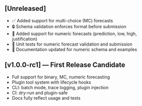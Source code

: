 ## [Unreleased]

- ✅ Added support for multi-choice (MC) forecasts
- 🔒 Schema validation enforces format before submission
- 🧮 Added support for numeric forecasts (prediction, low, high, justification)
- 🧪 Unit tests for numeric forecast validation and submission
- 📄 Documentation updated for numeric schema and examples

## [v1.0.0-rc1] — First Release Candidate

- Full support for binary, MC, numeric forecasting
- Plugin tool system with lifecycle hooks
- CLI: batch mode, trace logging, plugin injection
- CI: dry-run and plugin-safe
- Docs fully reflect usage and tests
